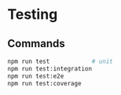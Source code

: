 # Testing

## Commands
```bash
npm run test            # unit
npm run test:integration
npm run test:e2e
npm run test:coverage
